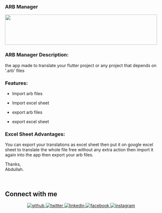 

### ARB Manager  
<div align="center">
<img src="https://user-images.githubusercontent.com/78202914/217231928-370ee946-427f-4fc0-b57a-802152bf484b.gif" align="center" width="100%" height="100" />
</div>  
  



### ARB Manager Description:  
the app made to translate your flutter project or any project that depends on '.arb' files  
  



### Features:  
- Import arb files  
  

- Import excel sheet  
  

- export arb files  
  

- export excel sheet  
  



### Excel Sheet Advantages:  
You can export your translations as excel sheet then put it on google excel sheet to translate the whole file free without any extra action then import it again into the app then export your arb files.

Thanks,  
Abdullah.  
  

<br/>  
 

## Connect with me  
<div align="center">
<a href="https://github.com/MrBoOodY" target="_blank">
<img src=https://img.shields.io/badge/github-%2324292e.svg?&style=for-the-badge&logo=github&logoColor=white alt=github style="margin-bottom: 5px;" />
</a>
<a href="https://twitter.com/abdalla_d72" target="_blank">
<img src=https://img.shields.io/badge/twitter-%2300acee.svg?&style=for-the-badge&logo=twitter&logoColor=white alt=twitter style="margin-bottom: 5px;" />
</a>

<a href="https://linkedin.com/in/abdullah-muhammad-486029208" target="_blank">
<img src=https://img.shields.io/badge/linkedin-%231E77B5.svg?&style=for-the-badge&logo=linkedin&logoColor=white alt=linkedin style="margin-bottom: 5px;" />
</a>
<a href="https://www.facebook.com/dev.abdullah.muhammad" target="_blank">
<img src=https://img.shields.io/badge/facebook-%232E87FB.svg?&style=for-the-badge&logo=facebook&logoColor=white alt=facebook style="margin-bottom: 5px;" />
</a>
<a href="https://instagram.com/abdullahmohamedbasiouny" target="_blank">
<img src=https://img.shields.io/badge/instagram-%23000000.svg?&style=for-the-badge&logo=instagram&logoColor=white alt=instagram style="margin-bottom: 5px;" />
</a>  
</div>  
  

<br/>  

  
